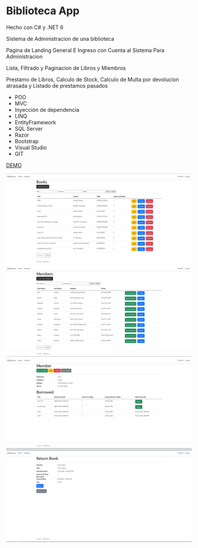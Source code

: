 # Biblioteca App
Hecho con C# y .NET 6

Sistema de Administracion de una biblioteca


Pagina de Landing General E Ingreso con Cuenta al Sistema Para Administracion


Lista, Filtrado y Paginacion de Libros y Miembros


Prestamo de Libros, Calculo de Stock, Calculo de Multa por devolucion atrasada y Listado de prestamos pasados


* POO
* MVC
* Inyección de dependencia
* LINQ
* EntityFramework
* SQL Server
* Razor
* Bootstrap
* Visual Studio
* GIT

[DEMO](https://bliblioteca.herokuapp.com/)

![alt text](https://github.com/MatiasV91/Biblioteca/blob/master/Images/Books.PNG)
![alt text](https://github.com/MatiasV91/Biblioteca/blob/master/Images/Members.PNG)
![alt text](https://github.com/MatiasV91/Biblioteca/blob/master/Images/MemberDetails.PNG)
![alt text](https://github.com/MatiasV91/Biblioteca/blob/master/Images/Return.PNG)
